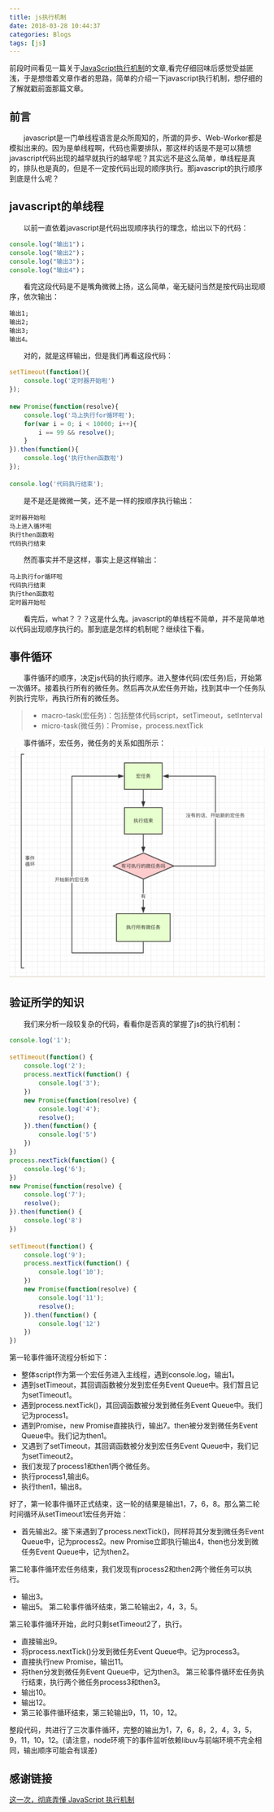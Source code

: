 ```yaml
---
title: js执行机制
date: 2018-03-28 10:44:37
categories: Blogs
tags: [js]
---
```

前段时间看见一篇关于[JavaScript执行机制](https://juejin.im/post/59e85eebf265da430d571f89)的文章,看完仔细回味后感觉受益匪浅，于是想借着文章作者的思路，简单的介绍一下javascript执行机制，想仔细的了解就戳前面那篇文章。<!--more-->
## 前言
&ensp;&ensp;&ensp;&ensp;javascript是一门单线程语言是众所周知的，所谓的异步、Web-Worker都是模拟出来的。因为是单线程啊，代码也需要排队，那这样的话是不是可以猜想javascript代码出现的越早就执行的越早呢？其实远不是这么简单，单线程是真的，排队也是真的，但是不一定按代码出现的顺序执行。那javascript的执行顺序到底是什么呢？
## javascript的单线程
&ensp;&ensp;&ensp;&ensp;以前一直依着javascript是代码出现顺序执行的理念，给出以下的代码：
```javascript
console.log("输出1")；
console.log("输出2")；
console.log("输出3")；
console.log("输出4")；
```
&ensp;&ensp;&ensp;&ensp;看完这段代码是不是嘴角微微上扬，这么简单，毫无疑问当然是按代码出现顺序，依次输出：
```
输出1;
输出2;
输出3;
输出4。
```
&ensp;&ensp;&ensp;&ensp;对的，就是这样输出，但是我们再看这段代码：
```javascript
setTimeout(function(){
    console.log('定时器开始啦')
});

new Promise(function(resolve){
    console.log('马上执行for循环啦');
    for(var i = 0; i < 10000; i++){
        i == 99 && resolve();
    }
}).then(function(){
    console.log('执行then函数啦')
});

console.log('代码执行结束');
```
&ensp;&ensp;&ensp;&ensp;是不是还是微微一笑，还不是一样的按顺序执行输出：
```
定时器开始啦
马上进入循环啦
执行then函数啦
代码执行结束
```
&ensp;&ensp;&ensp;&ensp;然而事实并不是这样，事实上是这样输出：
```
马上执行for循环啦
代码执行结束
执行then函数啦
定时器开始啦
```
&ensp;&ensp;&ensp;&ensp;看完后，what？？？这是什么鬼。javascript的单线程不简单，并不是简单地以代码出现顺序执行的。那到底是怎样的机制呢？继续往下看。

## 事件循环
&ensp;&ensp;&ensp;&ensp;事件循环的顺序，决定js代码的执行顺序。进入整体代码(宏任务)后，开始第一次循环。接着执行所有的微任务。然后再次从宏任务开始，找到其中一个任务队列执行完毕，再执行所有的微任务。
> * macro-task(宏任务)：包括整体代码script，setTimeout，setInterval
> * micro-task(微任务)：Promise，process.nextTick

&ensp;&ensp;&ensp;&ensp;事件循环，宏任务，微任务的关系如图所示：
![关系图](/img/js执行机制/1.png)
## 验证所学的知识
&ensp;&ensp;&ensp;&ensp;我们来分析一段较复杂的代码，看看你是否真的掌握了js的执行机制：
```javascript
console.log('1');

setTimeout(function() {
    console.log('2');
    process.nextTick(function() {
        console.log('3');
    })
    new Promise(function(resolve) {
        console.log('4');
        resolve();
    }).then(function() {
        console.log('5')
    })
})
process.nextTick(function() {
    console.log('6');
})
new Promise(function(resolve) {
    console.log('7');
    resolve();
}).then(function() {
    console.log('8')
})

setTimeout(function() {
    console.log('9');
    process.nextTick(function() {
        console.log('10');
    })
    new Promise(function(resolve) {
        console.log('11');
        resolve();
    }).then(function() {
        console.log('12')
    })
})
```
第一轮事件循环流程分析如下：
* 整体script作为第一个宏任务进入主线程，遇到console.log，输出1。
* 遇到setTimeout，其回调函数被分发到宏任务Event Queue中。我们暂且记为setTimeout1。
* 遇到process.nextTick()，其回调函数被分发到微任务Event Queue中。我们记为process1。
* 遇到Promise，new Promise直接执行，输出7。then被分发到微任务Event Queue中。我们记为then1。
* 又遇到了setTimeout，其回调函数被分发到宏任务Event Queue中，我们记为setTimeout2。
* 我们发现了process1和then1两个微任务。
* 执行process1,输出6。
* 执行then1，输出8。

好了，第一轮事件循环正式结束，这一轮的结果是输出1，7，6，8。那么第二轮时间循环从setTimeout1宏任务开始：

* 首先输出2。接下来遇到了process.nextTick()，同样将其分发到微任务Event Queue中，记为process2。new Promise立即执行输出4，then也分发到微任务Event Queue中，记为then2。

第二轮事件循环宏任务结束，我们发现有process2和then2两个微任务可以执行。
* 输出3。
* 输出5。
第二轮事件循环结束，第二轮输出2，4，3，5。

第三轮事件循环开始，此时只剩setTimeout2了，执行。
* 直接输出9。
* 将process.nextTick()分发到微任务Event Queue中。记为process3。
* 直接执行new Promise，输出11。
* 将then分发到微任务Event Queue中，记为then3。
第三轮事件循环宏任务执行结束，执行两个微任务process3和then3。
* 输出10。
* 输出12。
* 第三轮事件循环结束，第三轮输出9，11，10，12。

整段代码，共进行了三次事件循环，完整的输出为1，7，6，8，2，4，3，5，9，11，10，12。(请注意，node环境下的事件监听依赖libuv与前端环境不完全相同，输出顺序可能会有误差)

## 感谢链接
[这一次，彻底弄懂 JavaScript 执行机制](https://juejin.im/post/59e85eebf265da430d571f89)
